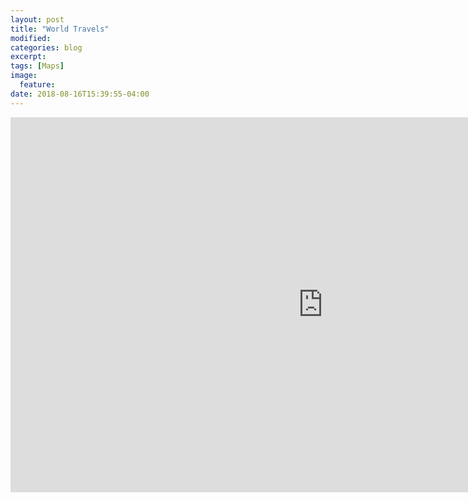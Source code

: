 ```yaml
---
layout: post
title: "World Travels"
modified:
categories: blog
excerpt:
tags: [Maps]
image:
  feature:
date: 2018-08-16T15:39:55-04:00
---
```


<iframe width="1000" height="600" src="https://cdn.rawgit.com/vincentpham1991/d058bdbb8b570863722c47e797aeab50/raw/2d42548c1400f80961d5f6b7b8c8867765120508/index.html" frameborder="0" scrolling="no" ></iframe>
